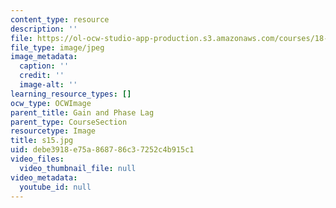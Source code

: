 ```yaml
---
content_type: resource
description: ''
file: https://ol-ocw-studio-app-production.s3.amazonaws.com/courses/18-03sc-differential-equations-fall-2011/debe3918e75a868786c37252c4b915c1_s15.jpg
file_type: image/jpeg
image_metadata:
  caption: ''
  credit: ''
  image-alt: ''
learning_resource_types: []
ocw_type: OCWImage
parent_title: Gain and Phase Lag
parent_type: CourseSection
resourcetype: Image
title: s15.jpg
uid: debe3918-e75a-8687-86c3-7252c4b915c1
video_files:
  video_thumbnail_file: null
video_metadata:
  youtube_id: null
---
```

